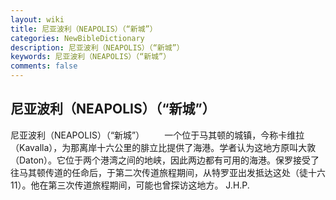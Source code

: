 ```yaml
---
layout: wiki
title: 尼亚波利（NEAPOLIS）（“新城”）
categories: NewBibleDictionary
description: 尼亚波利（NEAPOLIS）（“新城”）
keywords: 尼亚波利（NEAPOLIS）（“新城”）
comments: false
---
```


## 尼亚波利（NEAPOLIS）（“新城”）



尼亚波利（NEAPOLIS）（“新城”）
　　一个位于马其顿的城镇，今称卡维拉（Kavalla），为那离岸十六公里的腓立比提供了海港。学者认为这地方原叫大敦（Daton）。它位于两个港湾之间的地峡，因此两边都有可用的海港。保罗接受了往马其顿传道的任命后，于第二次传道旅程期间，从特罗亚出发抵达这处（徒十六11）。他在第三次传道旅程期间，可能也曾探访这地方。
J.H.P.




